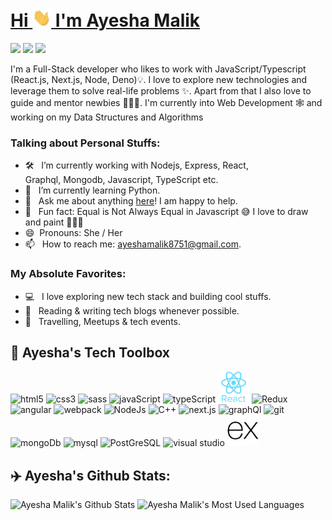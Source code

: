 # [Hi <img src="https://raw.githubusercontent.com/ABSphreak/ABSphreak/master/gifs/Hi.gif" width="30px"> I'm Ayesha Malik](https://www.linkedin.com/in/ayesha-malik-02508a128/)
[<img height="30" src="https://img.shields.io/badge/twitter-%231DA1F2.svg?&style=for-the-badge&logo=twitter&logoColor=white" />](https://twitter.com/aashimalik28)
[<img height="30" src="https://img.shields.io/badge/linkedin-blue.svg?&style=for-the-badge&logo=linkedin&logoColor=white" />](https://www.linkedin.com/in/ayesha-malik-02508a128/)
[<img height="30" src="https://img.shields.io/badge/medium-black.svg?&style=for-the-badge&logo=medium&logoColor=white" />](https://medium.com/@aashimalik)

I'm a Full-Stack developer who likes to work with JavaScript/Typescript (React.js, Next.js, Node, Deno)💡. I love to explore new technologies and leverage them to solve real-life problems ✨. Apart from that I also love to guide and mentor newbies 👨🏻‍💻. I'm currently into Web Development 🕸️ and working on my Data Structures and Algorithms 

### Talking about Personal Stuffs:

- 🛠 &nbsp; I’m currently working with Nodejs, Express, React, <br /> Graphql, Mongodb, Javascript, TypeScript etc.
- 🌱 &nbsp; I’m currently learning Python.
- 💬 &nbsp; Ask me about anything [here](https://github.com/Aashimalik/Aashimalik/issues/)! I am happy to help.
- 👾 &nbsp; Fun fact: Equal is Not Always Equal in Javascript 😅  I love to draw and paint 👩🏻‍🎨
- 😄 &nbsp;Pronouns: She / Her
- 📫 &nbsp; How to reach me: ayeshamalik8751@gmail.com.

### My Absolute Favorites:

- 💻 &nbsp; I love exploring new tech stack and building cool stuffs.
- 📰 &nbsp; Reading & writing tech blogs whenever possible.
- 🍕 &nbsp; Travelling, Meetups & tech events.


## 🧰 Ayesha's Tech Toolbox 

<p align="left" margin="15px 0">
<img src="https://upload.wikimedia.org/wikipedia/commons/thumb/6/61/HTML5_logo_and_wordmark.svg/512px-HTML5_logo_and_wordmark.svg.png" alt="html5" height="50"/> 
<img src="https://upload.wikimedia.org/wikipedia/commons/thumb/d/d5/CSS3_logo_and_wordmark.svg/1200px-CSS3_logo_and_wordmark.svg.png" alt="css3" height="50"/>
<img src="https://camo.githubusercontent.com/ab747b62af88eb4ec43eade4e68bdf8a4983381203d654a76c974cddfaca0814/68747470733a2f2f7777772e666c617469636f6e2e636f6d2f7376672f7374617469632f69636f6e732f7376672f3931392f3931393833312e737667" alt="sass" height="50"/> 
<img src="https://cdn2.iconfinder.com/data/icons/designer-skills/128/code-programming-javascript-software-develop-command-language-512.png" alt="javaScript" width="50" height="50"/> 
<img src="https://camo.githubusercontent.com/80ff2a9d9c0ad2d107786fbecb49d7d1109dd9e72b2b58c144326c5fc95b6ffa/68747470733a2f2f7777772e666c617469636f6e2e636f6d2f7376672f7374617469632f69636f6e732f7376672f3534312f3534313530302e737667" alt="typeScript" width="50" height="50" />
<img src="https://raw.githubusercontent.com/devicons/devicon/master/icons/react/react-original-wordmark.svg" alt="react" width="50" height="50"/>
<img src="https://camo.githubusercontent.com/0e620098c29671ceebe9dd8e6ebb1cabc0d568eb0d7921f88a8558ed227f48d8/68747470733a2f2f75706c6f61642e77696b696d656469612e6f72672f77696b6970656469612f636f6d6d6f6e732f342f34392f52656475782e706e67" alt="Redux" width="50" height="50"/>
<img src="https://cdn2.iconfinder.com/data/icons/designer-skills/128/angular-128.png" alt="angular" width="50" height="50"/>
<img src="https://raw.githubusercontent.com/webpack/media/master/logo/icon.svg" alt="webpack" width="50" height="50"/>
<img src="https://cdn4.iconfinder.com/data/icons/logos-3/456/nodejs-new-pantone-black-128.png" alt="NodeJs" width="50" height="50"/>
<img src="https://i.pinimg.com/originals/99/f8/87/99f887833c475448723d3c9ac16c179b.png" alt="C++" width="50" height="50"/>
 <img src="https://camo.githubusercontent.com/add2c9721e333f0043ac938f3dadbc26a282776e01b95b308fcaba5afaf74ae3/68747470733a2f2f6173736574732e76657263656c2e636f6d2f696d6167652f75706c6f61642f76313538383830353835382f7265706f7369746f726965732f76657263656c2f6c6f676f2e706e67" alt="next.js" width="50" height="50"/> 
<img src="https://camo.githubusercontent.com/aa865be246abc0b793c89c522d95079be6eef25dcd160605633022e443255fa4/68747470733a2f2f75706c6f61642e77696b696d656469612e6f72672f77696b6970656469612f636f6d6d6f6e732f312f31372f4772617068514c5f4c6f676f2e737667" alt="graphQl" width="50" height="50"/> 
<img src="https://www.vectorlogo.zone/logos/git-scm/git-scm-icon.svg" alt="git" width="50" height="50"/> 
<img src="https://cdn4.iconfinder.com/data/icons/logos-3/512/mongodb-2-128.png" alt="mongoDb" width="80" height="50"/>
<img src="https://i.pinimg.com/originals/50/f1/58/50f1582a95bdac10f1c3fa295c8b947b.png" alt="mysql" width="50" height="50"/>
<img src="https://upload.wikimedia.org/wikipedia/commons/2/29/Postgresql_elephant.svg" alt="PostGreSQL" width="50" height="50"/>
<img src="https://camo.githubusercontent.com/1708ce976581ff41a169dc4d3161d41b91900ca2ea48db4950db36f9f45932af/68747470733a2f2f75706c6f61642e77696b696d656469612e6f72672f77696b6970656469612f636f6d6d6f6e732f392f39612f56697375616c5f53747564696f5f436f64655f312e33355f69636f6e2e737667" alt="visual studio" width="50" height="50"/>
<img src="https://raw.githubusercontent.com/devicons/devicon/master/icons/express/express-original.svg" alt="expressjs" height="50", width="50">
 
</p>

<h2>✈️ Ayesha's Github Stats:</h2>

![Ayesha Malik's Github Stats](https://github-readme-stats.vercel.app/api?username=Aashimalik&theme=flagindia&count_private=true&include_all_commits=true&show_icons=true&hide=contribs)
![Ayesha Malik's Most Used Languages](https://github-readme-stats.vercel.app/api/top-langs/?username=Aashimalik&theme=default_repocard&langs_count=10&layout=compact&hide=makefile,ruby,shell,java,objective-c)
<!--
**Aashimalik/Aashimalik** is a ✨ _special_ ✨ repository because its `README.md` (this file) appears on your GitHub profile.

Here are some ideas to get you started:

- 🔭 I’m currently working on ...
- 🌱 I’m currently learning ...
- 👯 I’m looking to collaborate on ...
- 🤔 I’m looking for help with ...
- 💬 Ask me about ...
- 📫 How to reach me: ...
- 😄 Pronouns: ...
- ⚡ Fun fact: ...
-->
